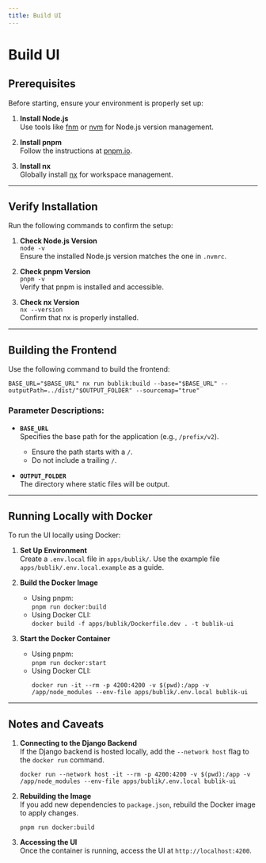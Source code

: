 ```yaml
---
title: Build UI
---
```


# Build UI

## Prerequisites

Before starting, ensure your environment is properly set up:

1. **Install Node.js**  
   Use tools like [fnm](https://github.com/Schniz/fnm) or [nvm](https://github.com/nvm-sh/nvm) for Node.js version management.

2. **Install pnpm**  
   Follow the instructions at [pnpm.io](https://pnpm.io/).

3. **Install nx**  
   Globally install [nx](https://nx.dev/getting-started/installation#installing-nx-globally) for workspace management.

---

## Verify Installation

Run the following commands to confirm the setup:

1. **Check Node.js Version**  
   `node -v`  
   Ensure the installed Node.js version matches the one in `.nvmrc`.

2. **Check pnpm Version**  
   `pnpm -v`  
   Verify that pnpm is installed and accessible.

3. **Check nx Version**  
   `nx --version`  
   Confirm that nx is properly installed.

---

## Building the Frontend

Use the following command to build the frontend:

`BASE_URL="$BASE_URL" nx run bublik:build --base="$BASE_URL" --outputPath=../dist/"$OUTPUT_FOLDER" --sourcemap="true"`

### Parameter Descriptions:

- **`BASE_URL`**  
  Specifies the base path for the application (e.g., `/prefix/v2`).

  - Ensure the path starts with a `/`.
  - Do not include a trailing `/`.

- **`OUTPUT_FOLDER`**  
  The directory where static files will be output.

---

## Running Locally with Docker

To run the UI locally using Docker:

1. **Set Up Environment**  
   Create a `.env.local` file in `apps/bublik/`. Use the example file `apps/bublik/.env.local.example` as a guide.

2. **Build the Docker Image**

   - Using pnpm:  
     `pnpm run docker:build`
   - Using Docker CLI:  
     `docker build -f apps/bublik/Dockerfile.dev . -t bublik-ui`

3. **Start the Docker Container**
   - Using pnpm:  
     `pnpm run docker:start`
   - Using Docker CLI:
     ```
     docker run -it --rm -p 4200:4200 -v $(pwd):/app -v /app/node_modules --env-file apps/bublik/.env.local bublik-ui
     ```

---

## Notes and Caveats

1. **Connecting to the Django Backend**  
   If the Django backend is hosted locally, add the `--network host` flag to the `docker run` command.
   ```
   docker run --network host -it --rm -p 4200:4200 -v $(pwd):/app -v /app/node_modules --env-file apps/bublik/.env.local bublik-ui
   ```
2. **Rebuilding the Image**  
   If you add new dependencies to `package.json`, rebuild the Docker image to apply changes.

   ```
   pnpm run docker:build
   ```

3. **Accessing the UI**  
   Once the container is running, access the UI at `http://localhost:4200`.
